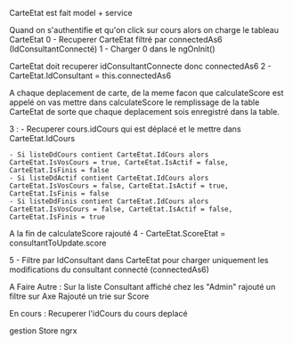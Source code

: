 CarteEtat est fait model + service

Quand on s'authentifie et qu'on click sur cours alors on charge le tableau CarteEtat
0 - Recuperer CarteEtat filtré par connectedAs6 (IdConsultantConnecté)
1 - Charger 0 dans le ngOnInit()

CarteEtat doit recuperer idConsultantConnecte donc connectedAs6
2 - CarteEtat.IdConsultant = this.connectedAs6

A chaque deplacement de carte, de la meme facon que calculateScore est appelé on vas mettre dans calculateScore
le remplissage de la table CarteEtat de sorte que chaque deplacement sois enregistré dans la table. 

3 :
    - Recuperer cours.idCours qui est déplacé et le mettre dans CarteEtat.IdCours

    - Si listeDdCours contient CarteEtat.IdCours alors CarteEtat.IsVosCours = true, CarteEtat.IsActif = false, CarteEtat.IsFinis = false
    - Si listeDdActif contient CarteEtat.IdCours alors CarteEtat.IsVosCours = false, CarteEtat.IsActif = true, CarteEtat.IsFinis = false
    - Si listeDdFinis contient CarteEtat.IdCours alors CarteEtat.IsVosCours = false, CarteEtat.IsActif = false, CarteEtat.IsFinis = true

A la fin de calculateScore rajouté 
4 - CarteEtat.ScoreEtat = consultantToUpdate.score



5 - Filtre par IdConsultant dans CarteEtat pour charger uniquement les modifications du consultant connecté (connectedAs6)



A Faire Autre :
Sur la liste Consultant affiché chez les "Admin" rajouté un filtre sur Axe
Rajouté un trie sur Score

En cours : 
Recuperer l'idCours du cours deplacé 


gestion Store ngrx
